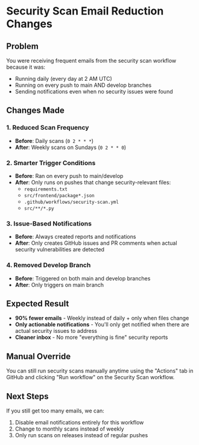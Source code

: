 # Security Scan Email Reduction Changes

## Problem
You were receiving frequent emails from the security scan workflow because it was:
- Running daily (every day at 2 AM UTC)
- Running on every push to main AND develop branches
- Sending notifications even when no security issues were found

## Changes Made

### 1. Reduced Scan Frequency
- **Before**: Daily scans (`0 2 * * *`)
- **After**: Weekly scans on Sundays (`0 2 * * 0`)

### 2. Smarter Trigger Conditions
- **Before**: Ran on every push to main/develop
- **After**: Only runs on pushes that change security-relevant files:
  - `requirements.txt`
  - `src/frontend/package*.json`
  - `.github/workflows/security-scan.yml`
  - `src/**/*.py`

### 3. Issue-Based Notifications
- **Before**: Always created reports and notifications
- **After**: Only creates GitHub issues and PR comments when actual security vulnerabilities are detected

### 4. Removed Develop Branch
- **Before**: Triggered on both main and develop branches
- **After**: Only triggers on main branch

## Expected Result
- **90% fewer emails** - Weekly instead of daily + only when files change
- **Only actionable notifications** - You'll only get notified when there are actual security issues to address
- **Cleaner inbox** - No more "everything is fine" security reports

## Manual Override
You can still run security scans manually anytime using the "Actions" tab in GitHub and clicking "Run workflow" on the Security Scan workflow.

## Next Steps
If you still get too many emails, we can:
1. Disable email notifications entirely for this workflow
2. Change to monthly scans instead of weekly
3. Only run scans on releases instead of regular pushes